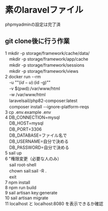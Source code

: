 # 素のlaravelファイル
phpmyadminの設定は完了済

## git clone後に行う作業
1 mkdir -p storage/framework/cache/data/ <br>
 　mkdir -p storage/framework/app/cache <br>
 　mkdir -p storage/framework/sessions <br>
 　mkdir -p storage/framework/views <br>
 2 docker run --rm <br>
 　-u ""$(id -u):$(id -g)"" <br>
 　-v $(pwd):/var/www/html <br>
 　-w /var/www/html <br>
 　laravelsail/php82-composer:latest <br>
 　composer install --ignore-platform-reqs <br>
 3 cp .env.example .env <br>
 4 DB_CONNECTION=mysql <br>
 　DB_HOST=mysql <br>
 　DB_PORT=3306 <br>
 　DB_DATABASE=ファイル名で <br>
 　DB_USERNAME=自分で決める <br>
 　DB_PASSWORD=自分で決める <br>
 5 sail up <br>
 6 "権限変更（必要な人のみ） <br>
 　sail root-shell <br>
 　chown sail:sail -R . <br>
 　exit <br>
 7 npm install <br>
 8 npm run build <br>
 9 sail artisan key:generate <br>
 10 sail artisan migrate <br>
 11 localhost と localhost:8080 を表示できるか確認 <br>
